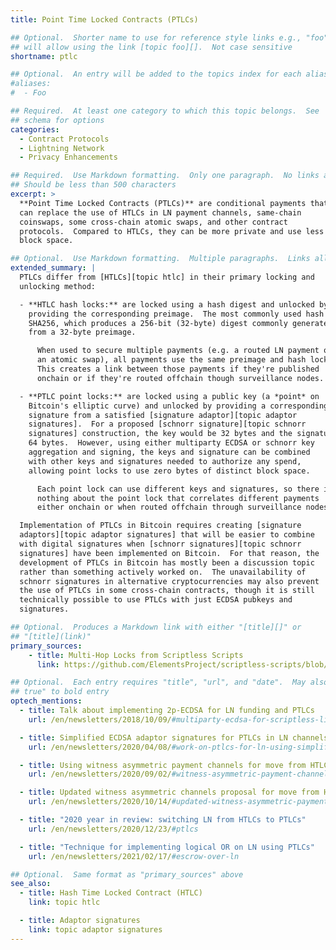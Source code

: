 ```yaml
---
title: Point Time Locked Contracts (PTLCs)

## Optional.  Shorter name to use for reference style links e.g., "foo"
## will allow using the link [topic foo][].  Not case sensitive
shortname: ptlc

## Optional.  An entry will be added to the topics index for each alias
#aliases:
#  - Foo

## Required.  At least one category to which this topic belongs.  See
## schema for options
categories:
  - Contract Protocols
  - Lightning Network
  - Privacy Enhancements

## Required.  Use Markdown formatting.  Only one paragraph.  No links allowed.
## Should be less than 500 characters
excerpt: >
  **Point Time Locked Contracts (PTLCs)** are conditional payments that
  can replace the use of HTLCs in LN payment channels, same-chain
  coinswaps, some cross-chain atomic swaps, and other contract
  protocols.  Compared to HTLCs, they can be more private and use less
  block space.

## Optional.  Use Markdown formatting.  Multiple paragraphs.  Links allowed.
extended_summary: |
  PTLCs differ from [HTLCs][topic htlc] in their primary locking and
  unlocking method:

  - **HTLC hash locks:** are locked using a hash digest and unlocked by
    providing the corresponding preimage.  The most commonly used hash function is
    SHA256, which produces a 256-bit (32-byte) digest commonly generated
    from a 32-byte preimage.

      When used to secure multiple payments (e.g. a routed LN payment or
      an atomic swap), all payments use the same preimage and hash lock.
      This creates a link between those payments if they're published
      onchain or if they're routed offchain though surveillance nodes.

  - **PTLC point locks:** are locked using a public key (a *point* on
    Bitcoin's elliptic curve) and unlocked by providing a corresponding
    signature from a satisfied [signature adaptor][topic adaptor
    signatures].  For a proposed [schnorr signature][topic schnorr
    signatures] construction, the key would be 32 bytes and the signature
    64 bytes.  However, using either multiparty ECDSA or schnorr key
    aggregation and signing, the keys and signature can be combined
    with other keys and signatures needed to authorize any spend,
    allowing point locks to use zero bytes of distinct block space.

      Each point lock can use different keys and signatures, so there is
      nothing about the point lock that correlates different payments
      either onchain or when routed offchain through surveillance nodes.

  Implementation of PTLCs in Bitcoin requires creating [signature
  adaptors][topic adaptor signatures] that will be easier to combine
  with digital signatures when [schnorr signatures][topic schnorr
  signatures] have been implemented on Bitcoin.  For that reason, the
  development of PTLCs in Bitcoin has mostly been a discussion topic
  rather than something actively worked on.  The unavailability of
  schnorr signatures in alternative cryptocurrencies may also prevent
  the use of PTLCs in some cross-chain contracts, though it is still
  technically possible to use PTLCs with just ECDSA pubkeys and
  signatures.

## Optional.  Produces a Markdown link with either "[title][]" or
## "[title](link)"
primary_sources:
    - title: Multi-Hop Locks from Scriptless Scripts
      link: https://github.com/ElementsProject/scriptless-scripts/blob/master/md/multi-hop-locks.md

## Optional.  Each entry requires "title", "url", and "date".  May also use "feature:
## true" to bold entry
optech_mentions:
  - title: Talk about implementing 2p-ECDSA for LN funding and PTLCs
    url: /en/newsletters/2018/10/09/#multiparty-ecdsa-for-scriptless-lightning-network-payment-channels

  - title: Simplified ECDSA adaptor signatures for PTLCs in LN channels
    url: /en/newsletters/2020/04/08/#work-on-ptlcs-for-ln-using-simplified-ecdsa-adaptor-signatures

  - title: Using witness asymmetric payment channels for move from HTLCs to PTLCs
    url: /en/newsletters/2020/09/02/#witness-asymmetric-payment-channels

  - title: Updated witness asymmetric channels proposal for move from HTLCs to PTLCs
    url: /en/newsletters/2020/10/14/#updated-witness-asymmetric-payment-channel-proposal

  - title: "2020 year in review: switching LN from HTLCs to PTLCs"
    url: /en/newsletters/2020/12/23/#ptlcs

  - title: "Technique for implementing logical OR on LN using PTLCs"
    url: /en/newsletters/2021/02/17/#escrow-over-ln

## Optional.  Same format as "primary_sources" above
see_also:
  - title: Hash Time Locked Contract (HTLC)
    link: topic htlc

  - title: Adaptor signatures
    link: topic adaptor signatures
---
```

